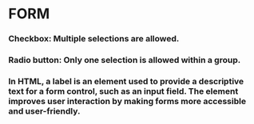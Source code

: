 # FORM

### Checkbox: Multiple selections are allowed.
### Radio button: Only one selection is allowed within a group.

### In HTML, a label is an element used to provide a descriptive text for a form control, such as an input field. The <label> element improves user interaction by making forms more accessible and user-friendly.